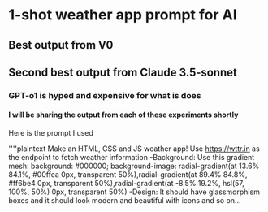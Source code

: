 # 1-shot weather app prompt for AI
## Best output from V0 
## Second best output from Claude 3.5-sonnet
### GPT-o1 is hyped and expensive for what is does
#### I will be sharing the output from each of these experiments shortly

Here is the prompt I used

''''plaintext
Make an HTML, CSS and JS weather app!
Use https://wttr.in as the endpoint to fetch weather information
-Background: Use this gradient mesh:
background: #000000; background-image: radial-gradient(at 13.6% 84.1%, #00ffea 0px, transparent 50%),radial-gradient(at 89.4% 84.8%, #ff6be4 0px, transparent 50%),radial-gradient(at -8.5% 19.2%, hsl(57, 100%, 50%) 0px, transparent 50%)
-Design: It should have glassmorphism boxes and it should look modern and beautiful with icons and so on…
